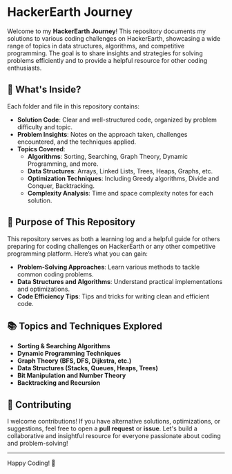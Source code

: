 # HackerEarth Journey

Welcome to my **HackerEarth Journey**! This repository documents my solutions to various coding challenges on HackerEarth, showcasing a wide range of topics in data structures, algorithms, and competitive programming. The goal is to share insights and strategies for solving problems efficiently and to provide a helpful resource for other coding enthusiasts.

## 📂 What's Inside?

Each folder and file in this repository contains:
- **Solution Code**: Clear and well-structured code, organized by problem difficulty and topic.
- **Problem Insights**: Notes on the approach taken, challenges encountered, and the techniques applied.
- **Topics Covered**:
  - **Algorithms**: Sorting, Searching, Graph Theory, Dynamic Programming, and more.
  - **Data Structures**: Arrays, Linked Lists, Trees, Heaps, Graphs, etc.
  - **Optimization Techniques**: Including Greedy algorithms, Divide and Conquer, Backtracking.
  - **Complexity Analysis**: Time and space complexity notes for each solution.

## 🚀 Purpose of This Repository

This repository serves as both a learning log and a helpful guide for others preparing for coding challenges on HackerEarth or any other competitive programming platform. Here’s what you can gain:
- **Problem-Solving Approaches**: Learn various methods to tackle common coding problems.
- **Data Structures and Algorithms**: Understand practical implementations and optimizations.
- **Code Efficiency Tips**: Tips and tricks for writing clean and efficient code.

## 📚 Topics and Techniques Explored
- **Sorting & Searching Algorithms**
- **Dynamic Programming Techniques**
- **Graph Theory (BFS, DFS, Dijkstra, etc.)**
- **Data Structures (Stacks, Queues, Heaps, Trees)**
- **Bit Manipulation and Number Theory**
- **Backtracking and Recursion**

## 🤝 Contributing

I welcome contributions! If you have alternative solutions, optimizations, or suggestions, feel free to open a **pull request** or **issue**. Let's build a collaborative and insightful resource for everyone passionate about coding and problem-solving!

---

Happy Coding! 🚀
